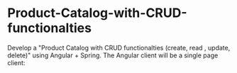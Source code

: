 # Product-Catalog-with-CRUD-functionalties
Develop a "Product Catalog with CRUD functionalties (create, read , update, delete)" using Angular + Spring. The Angular client will be a single page client: 
